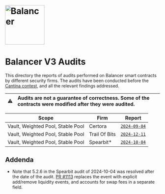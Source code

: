 # <img src="../logo.svg" alt="Balancer" height="128px">

# Balancer V3 Audits

This directory the reports of audits performed on Balancer smart contracts by different security firms.
The audits have been conducted before the [Cantina contest](https://cantina.xyz/competitions/949ad7c5-ea14-427d-b10a-54e33cef921b), and all the relevant findings addressed.

| :warning: | Audits are not a guarantee of correctness. Some of the contracts were modified after they were audited.      |
| --------- | :----------------------------------------------------------------------------------------------------------- |

| Scope                             | Firm          | Report                                               |
| --------------------------------- | ------------- | ---------------------------------------------------- |
| Vault, Weighted Pool, Stable Pool | Certora       | [`2024-09-04`](./certora/2024-09-04.pdf)             |
| Vault, Weighted Pool, Stable Pool | Trail Of Bits | [`2024-12-11`](./trail-of-bits/2024-12-11.pdf)       |
| Vault, Weighted Pool, Stable Pool | Spearbit*     | [`2024-10-04`](./spearbit/2024-10-04.pdf)            |

## Addenda
* Note that 5.2.6 in the Spearbit audit of 2024-10-04 was resolved after the date of the audit. [PR #1113](https://github.com/balancer/balancer-v3-monorepo/pull/1113) replaces the event with explicit add/remove liquidity events, and accounts for swap fees in a separate field.
